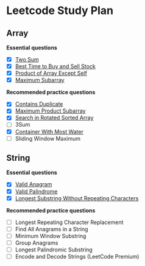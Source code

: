 # Leetcode Study Plan

## Array
**Essential questions**
- [x] [Two Sum](./week01/array/essential/two_sum.py)
- [x] [Best Time to Buy and Sell Stock](./week01/array/essential/best_time_to_buy_and_sell_stock.py)
- [x] [Product of Array Except Self](./week01/array/essential/product_of_array_except_self.py)
- [x] [Maximum Subarray](./week01/array/essential/maximum_subarray.py)

**Recommended practice questions**
- [x] [Contains Duplicate](./week01/array/recommended/contains_duplicate.py)
- [x] [Maximum Product Subarray](./week01/array/recommended/maximum_product_subarray.py)
- [x] [Search in Rotated Sorted Array](./week01/array/recommended/search_in_rotated_sorted_array.py)
- [ ] 3Sum
- [x] [Container With Most Water](./week01/array/recommended/container_with_most_water.py)
- [ ] Sliding Window Maximum

## String
**Essential questions**
- [x] [Valid Anagram](./week01/string/essential/valid_anagram.py)
- [x] [Valid Palindrome](./week01/string/essential/valid_palindrome.py)
- [x] [Longest Substring Without Repeating Characters](./week01/string/essential/longest_substring_without_repeating_characters.py)

**Recommended practice questions**
- [ ] Longest Repeating Character Replacement
- [ ] Find All Anagrams in a String
- [ ] Minimum Window Substring
- [ ] Group Anagrams
- [ ] Longest Palindromic Substring
- [ ] Encode and Decode Strings (LeetCode Premium)